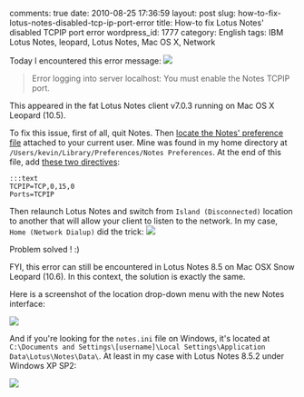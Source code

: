 comments: true
date: 2010-08-25 17:36:59
layout: post
slug: how-to-fix-lotus-notes-disabled-tcp-ip-port-error
title: How-to fix Lotus Notes' disabled TCPIP port error
wordpress_id: 1777
category: English
tags: IBM Lotus Notes, leopard, Lotus Notes, Mac OS X, Network

Today I encountered this error message:
[![](http://kevin.deldycke.com/wp-content/uploads/2010/08/lotus-notes-tcp-ip-error-300x122.png)](http://kevin.deldycke.com/wp-content/uploads/2010/08/lotus-notes-tcp-ip-error.png)


> Error logging into server localhost: You must enable the Notes TCPIP port.



This appeared in the fat Lotus Notes client v7.0.3 running on Mac OS X Leopard (10.5).

To fix this issue, first of all, quit Notes. Then [locate the Notes' preference file](http://www-01.ibm.com/support/docview.wss?uid=swg21090921) attached to your current user. Mine was found in my home directory at `/Users/kevin/Library/Preferences/Notes Preferences`. At the end of this file, add [these two directives](http://macosx.com/forums/1277870-post4.html):


    :::text
    TCPIP=TCP,0,15,0
    Ports=TCPIP




Then relaunch Lotus Notes and switch from `Island (Disconnected)` location to another that will allow your client to listen to the network. In my case, `Home (Network Dialup)` did the trick:
[![](http://kevin.deldycke.com/wp-content/uploads/2010/08/lotus-notes-location-switch.png)](http://kevin.deldycke.com/wp-content/uploads/2010/08/lotus-notes-location-switch.png)

Problem solved ! :)


FYI, this error can still be encountered in Lotus Notes 8.5 on Mac OSX Snow Leopard (10.6). In this context, the solution is exactly the same.

Here is a screenshot of the location drop-down menu with the new Notes interface:

![](http://kevin.deldycke.com/wp-content/uploads/2010/08/lotus-notes-8-5-location-switch.png)


And if you're looking for the `notes.ini` file on Windows, it's located at `C:\Documents and Settings\[username]\Local Settings\Application Data\Lotus\Notes\Data\`. At least in my case with Lotus Notes 8.5.2 under Windows XP SP2:

[![](http://kevin.deldycke.com/wp-content/uploads/2010/08/notes-ini-location-windows-xp-300x205.png)](http://kevin.deldycke.com/wp-content/uploads/2010/08/notes-ini-location-windows-xp.png)
